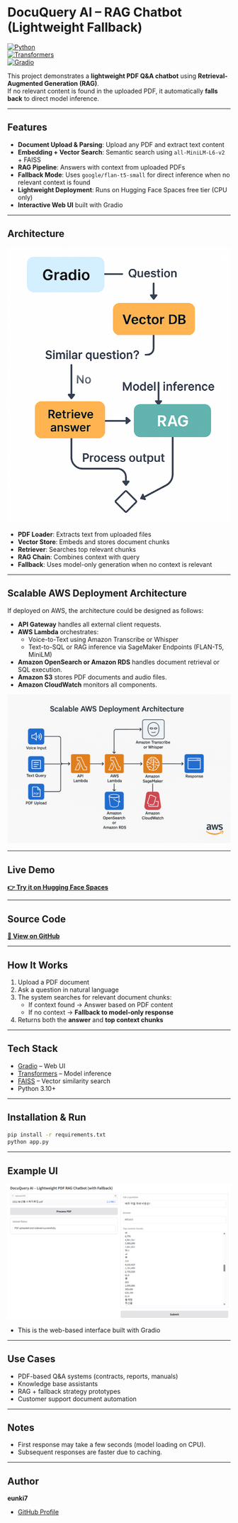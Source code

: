 # DocuQuery AI – RAG Chatbot (Lightweight Fallback)

[![Python](https://img.shields.io/badge/Python-3.10+-blue.svg)](https://www.python.org/)  
[![Transformers](https://img.shields.io/badge/Transformers-4.x-orange.svg)](https://huggingface.co/docs/transformers/index)  
[![Gradio](https://img.shields.io/badge/Gradio-3.x-green.svg)](https://gradio.app/)

This project demonstrates a **lightweight PDF Q&A chatbot** using **Retrieval-Augmented Generation (RAG)**.  
If no relevant content is found in the uploaded PDF, it automatically **falls back** to direct model inference.

---

## Features
- **Document Upload & Parsing**: Upload any PDF and extract text content  
- **Embedding + Vector Search**: Semantic search using `all-MiniLM-L6-v2` + FAISS  
- **RAG Pipeline**: Answers with context from uploaded PDFs  
- **Fallback Mode**: Uses `google/flan-t5-small` for direct inference when no relevant context is found  
- **Lightweight Deployment**: Runs on Hugging Face Spaces free tier (CPU only)  
- **Interactive Web UI** built with Gradio

---

## Architecture
![Architecture Diagram](docs/architecture.png)

- **PDF Loader**: Extracts text from uploaded files  
- **Vector Store**: Embeds and stores document chunks  
- **Retriever**: Searches top relevant chunks  
- **RAG Chain**: Combines context with query  
- **Fallback**: Uses model-only generation when no context is relevant

---

## Scalable AWS Deployment Architecture
If deployed on AWS, the architecture could be designed as follows:

- **API Gateway** handles all external client requests.
- **AWS Lambda** orchestrates:
  - Voice-to-Text using Amazon Transcribe or Whisper
  - Text-to-SQL or RAG inference via SageMaker Endpoints (FLAN-T5, MiniLM)
- **Amazon OpenSearch or Amazon RDS** handles document retrieval or SQL execution.
- **Amazon S3** stores PDF documents and audio files.
- **Amazon CloudWatch** monitors all components.

![AWS Unified Architecture](docs/aws_architecture.png)

---

## Live Demo
[**👉 Try it on Hugging Face Spaces**](https://huggingface.co/spaces/eunki-7/Lightweight-PDF-RAG-Chatbot)

---

## Source Code
[**📂 View on GitHub**](https://github.com/eunki-7/eunki-7-lightweight-pdf-rag-chatbot-portfolio)

---

## How It Works
1. Upload a PDF document  
2. Ask a question in natural language  
3. The system searches for relevant document chunks:  
   - If context found → Answer based on PDF content  
   - If no context → **Fallback to model-only response**  
4. Returns both the **answer** and **top context chunks**

---

## Tech Stack
- [Gradio](https://gradio.app/) – Web UI  
- [Transformers](https://huggingface.co/docs/transformers/index) – Model inference  
- [FAISS](https://faiss.ai/) – Vector similarity search  
- Python 3.10+

---

## Installation & Run
```bash
pip install -r requirements.txt
python app.py
```
---

## Example UI
![App Screenshot](docs/screenshot.png)

- This is the web-based interface built with Gradio

---

## Use Cases
- PDF-based Q&A systems (contracts, reports, manuals)
- Knowledge base assistants
- RAG + fallback strategy prototypes
- Customer support document automation

---

## Notes
- First response may take a few seconds (model loading on CPU).
- Subsequent responses are faster due to caching.

---

## Author
**eunki7**  
- [GitHub Profile](https://github.com/eunki-7)
